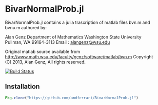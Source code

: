 # BivarNormalProb.jl

BivarNormalProb.jl contains a julia trascription of matlab files bvn.m and bvnu.m authored by:

Alan Genz
Department of Mathematics
Washington State University
Pullman, WA 99164-3113
Email : alangenz@wsu.edu

Original matlab source available from http://www.math.wsu.edu/faculty/genz/software/matlab/bvn.m
Copyright (C) 2013, Alan Genz,  All rights reserved.    

[![Build Status](https://travis-ci.org/andferrari/BivarNormalProb.jl.svg?branch=master)](https://travis-ci.org/andferrari/BivarNormalProb.jl)

## Installation

```julia
Pkg.clone("https://github.com/andferrari/BivarNormalProb.jl")
```

